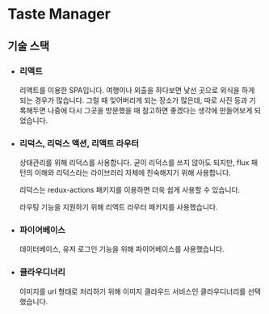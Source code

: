 # Taste Manager

## 기술 스택

- ### 리액트
  리액트를 이용한 SPA입니다. 여행이나 외출을 하다보면 낯선 곳으로 외식을 하게 되는 경우가 많습니다. 그럴 때 잊어버리게 되는 장소가 많은데, 따로 사진 등과 기록해두면 나중에 다시 그곳을 방문했을 때 참고하면 좋겠다는 생각에 만들어보게 되었습니다.
- ### 리덕스, 리덕스 액션, 리액트 라우터

  상태관리를 위해 리덕스를 사용합니다. 굳이 리덕스를 쓰지 않아도 되지만, flux 패턴의 이해와 리덕스라는 라이브러리 자체에 친숙해지기 위해 사용합니다.

  리덕스는 redux-actions 패키지를 이용하면 더욱 쉽게 사용할 수 있습니다.

  라우팅 기능을 지원하기 위해 리액트 라우터 패키지를 사용했습니다.

- ### 파이어베이스
  데이터베이스, 유저 로그인 기능을 위해 파이어베이스를 사용했습니다.
- ### 클라우디너리
  이미지를 url 형태로 처리하기 위해 이미지 클라우드 서비스인 클라우디너리를 선택했습니다.
